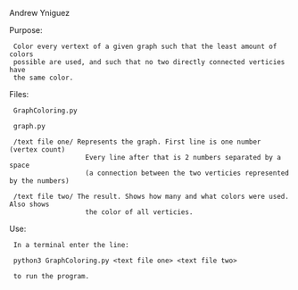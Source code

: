 Andrew Yniguez 

Purpose: 

     Color every vertext of a given graph such that the least amount of colors 
     possible are used, and such that no two directly connected verticies have
     the same color.

Files: 

     GraphColoring.py
     
     graph.py
     
     /text file one/ Represents the graph. First line is one number (vertex count)
                       Every line after that is 2 numbers separated by a space
                       (a connection between the two verticies represented by the numbers)
     
     /text file two/ The result. Shows how many and what colors were used. Also shows 
                       the color of all verticies.

Use: 

     In a terminal enter the line: 
     
     python3 GraphColoring.py <text file one> <text file two> 
     
     to run the program.
     